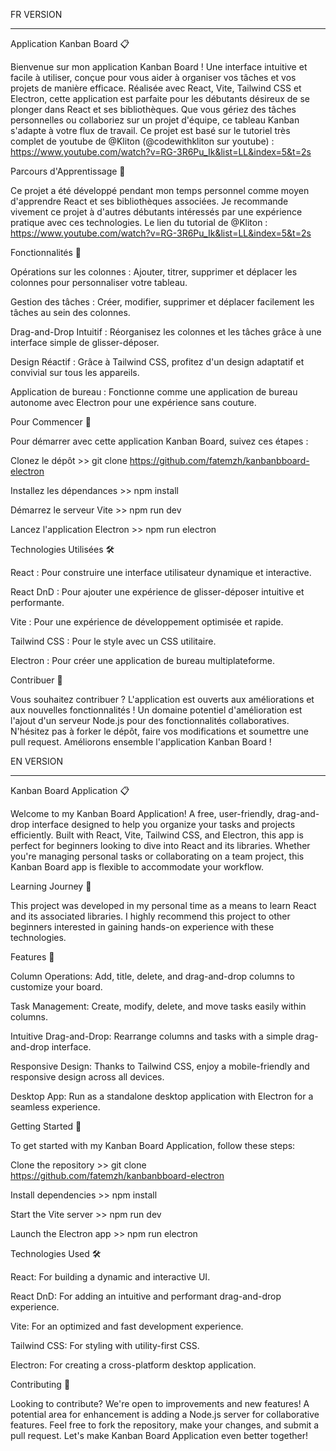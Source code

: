 
FR VERSION
_________________________________________________________________________________________________________________________________


Application Kanban Board 📋 

Bienvenue sur mon application Kanban Board ! Une interface intuitive et facile à utiliser, conçue pour vous aider à organiser vos tâches et vos projets de manière efficace. Réalisée avec React, Vite, Tailwind CSS et Electron, cette application est parfaite pour les débutants désireux de se plonger dans React et ses bibliothèques. Que vous gériez des tâches personnelles ou collaboriez sur un projet d'équipe, ce tableau Kanban s'adapte à votre flux de travail. Ce projet est basé sur le tutoriel très complet de youtube de @Kliton (@codewithkliton sur youtube) : https://www.youtube.com/watch?v=RG-3R6Pu_Ik&list=LL&index=5&t=2s



Parcours d'Apprentissage 📖

Ce projet a été développé pendant mon temps personnel comme moyen d'apprendre React et ses bibliothèques associées. Je recommande vivement ce projet à d'autres débutants intéressés par une expérience pratique avec ces technologies.
Le lien du tutorial de @Kliton : https://www.youtube.com/watch?v=RG-3R6Pu_Ik&list=LL&index=5&t=2s


Fonctionnalités 🚀


Opérations sur les colonnes : Ajouter, titrer, supprimer et déplacer les colonnes pour personnaliser votre tableau.

Gestion des tâches : Créer, modifier, supprimer et déplacer facilement les tâches au sein des colonnes.

Drag-and-Drop Intuitif : Réorganisez les colonnes et les tâches grâce à une interface simple de glisser-déposer.

Design Réactif : Grâce à Tailwind CSS, profitez d'un design adaptatif et convivial sur tous les appareils.

Application de bureau : Fonctionne comme une application de bureau autonome avec Electron pour une expérience sans couture.




Pour Commencer 🌟


Pour démarrer avec cette application Kanban Board, suivez ces étapes :


Clonez le dépôt >> git clone https://github.com/fatemzh/kanbanbboard-electron

Installez les dépendances >> npm install

Démarrez le serveur Vite >> npm run dev

Lancez l'application Electron >> npm run electron



Technologies Utilisées 🛠️


React : Pour construire une interface utilisateur dynamique et interactive.

React DnD : Pour ajouter une expérience de glisser-déposer intuitive et performante.

Vite : Pour une expérience de développement optimisée et rapide.

Tailwind CSS : Pour le style avec un CSS utilitaire.

Electron : Pour créer une application de bureau multiplateforme.



Contribuer 🤝


Vous souhaitez contribuer ? L'application est ouverts aux améliorations et aux nouvelles fonctionnalités ! Un domaine potentiel d'amélioration est l'ajout d'un serveur Node.js pour des fonctionnalités collaboratives. N'hésitez pas à forker le dépôt, faire vos modifications et soumettre une pull request. Améliorons ensemble l'application Kanban Board !


EN VERSION
_________________________________________________________________________________________________________________________________


Kanban Board Application 📋

Welcome to my Kanban Board Application! A free, user-friendly, drag-and-drop interface designed to help you organize your tasks and projects efficiently. Built with React, Vite, Tailwind CSS, and Electron, this app is perfect for beginners looking to dive into React and its libraries. Whether you're managing personal tasks or collaborating on a team project, this Kanban Board app is flexible to accommodate your workflow.



Learning Journey 📖

This project was developed in my personal time as a means to learn React and its associated libraries. I highly recommend this project to other beginners interested in gaining hands-on experience with these technologies.


Features 🚀

Column Operations: Add, title, delete, and drag-and-drop columns to customize your board.

Task Management: Create, modify, delete, and move tasks easily within columns.

Intuitive Drag-and-Drop: Rearrange columns and tasks with a simple drag-and-drop interface.

Responsive Design: Thanks to Tailwind CSS, enjoy a mobile-friendly and responsive design across all devices.

Desktop App: Run as a standalone desktop application with Electron for a seamless experience.



Getting Started 🌟

To get started with my Kanban Board Application, follow these steps:

Clone the repository >> git clone https://github.com/fatemzh/kanbanbboard-electron

Install dependencies >> npm install

Start the Vite server >> npm run dev

Launch the Electron app >> npm run electron



Technologies Used 🛠️


React: For building a dynamic and interactive UI.

React DnD: For adding an intuitive and performant drag-and-drop experience.

Vite: For an optimized and fast development experience.

Tailwind CSS: For styling with utility-first CSS.

Electron: For creating a cross-platform desktop application.



Contributing 🤝


Looking to contribute? We're open to improvements and new features! A potential area for enhancement is adding a Node.js server for collaborative features. Feel free to fork the repository, make your changes, and submit a pull request. Let's make Kanban Board Application even better together!


